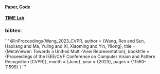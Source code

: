 

#### [Paper](https://arxiv.org/abs/2303.06329), [Code](https://github.com/xxLifeLover/MetaViewer)
#### [TIME Lab](http://time.sdu.edu.cn/index.htm)
### bibtex:
'''
@InProceedings{Wang_2023_CVPR,
    author    = {Wang, Ren and Sun, Haoliang and Ma, Yuling and Xi, Xiaoming and Yin, Yilong},
    title     = {MetaViewer: Towards a Unified Multi-View Representation},
    booktitle = {Proceedings of the IEEE/CVF Conference on Computer Vision and Pattern Recognition (CVPR)},
    month     = {June},
    year      = {2023},
    pages     = {11590-11599}
}
'''
